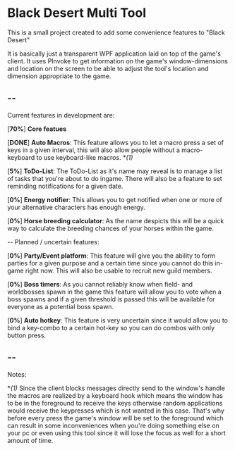 # Black Desert Multi Tool

This is a small project created to add some convenience features to "Black Desert"

It is basically just a transparent WPF application laid on top of the game's client. It uses PInvoke to get information on the game's window-dimensions and location on the screen to be able to adjust the tool's location and dimension appropriate to the game.

--
--
Current features in development are:

[**70%**] **Core featues**

[**DONE**] **Auto Macros**: This feature allows you to let a macro press a set of keys in a given interval, this will also allow people without a macro-keyboard to use keyboard-like macros. **(*1)**

[**5%**] **ToDo-List**:       The ToDo-List as it's name may reveal is to manage a list of tasks that you're about to do ingame. There will also be a feature to set reminding notifications for a given date.

[**0%**] **Energy notifier**: This allows you to get notified when one or more of your alternative characters has enough energy.

[**0%**] **Horse breeding calculator**: As the name despicts this will be a quick way to calculate the breeding chances of your horses within the game.

--
Planned / uncertain features:

[**0%**] **Party/Event platform**: This feature will give you the ability to form parties for a given purpose and a certain time since you cannot do this in-game right now. This will also be usable to recruit new guild members.

[**0%**] **Boss timers**: As you cannot reliably know when field- and worldbosses spawn in the game this feature will allow you to vote when a boss spawns and if a given threshold is passed this will be available for everyone as a potential boss spawn.

[**0%**] **Auto hotkey**: This feature is very uncertain since it would allow you to bind a key-combo to a certain hot-key so you can do combos with only button press.

--
--
Notes:

**(*1)** Since the client blocks messages directly send to the window's handle the macros are realized by a keyboard hook which means the window has to be in the foreground to receive the keys otherwise random applications would receive the keypresses which is not wanted in this case. That's why before every press the game's window will be set to the foreground which can result in some inconveniences when you're doing something else on your pc or even using this tool since it will lose the focus as well for a short amount of time.
